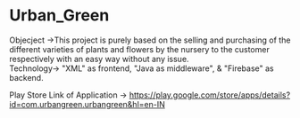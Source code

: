 # Urban_Green
Objecject ->This project is purely based on the selling and purchasing of the different varieties of plants and flowers by the nursery to the customer respectively with an easy way without any issue.  
Technology-> "XML" as frontend, "Java as middleware", & "Firebase" as backend.

Play Store Link of Application -> https://play.google.com/store/apps/details?id=com.urbangreen.urbangreen&hl=en-IN
